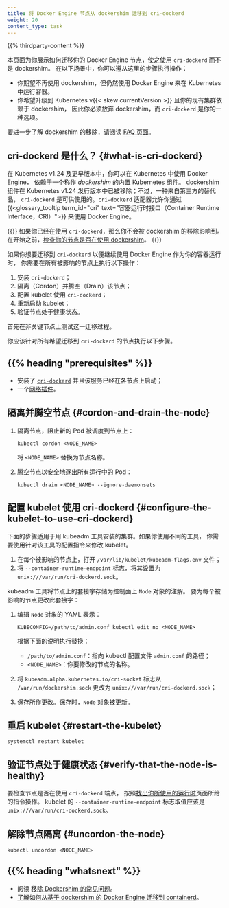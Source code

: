 ```yaml
---
title: 将 Docker Engine 节点从 dockershim 迁移到 cri-dockerd
weight: 20
content_type: task 
---
```



{{% thirdparty-content %}}

本页面为你展示如何迁移你的 Docker Engine 节点，使之使用 `cri-dockerd` 而不是 dockershim。
在以下场景中，你可以遵从这里的步骤执行操作：

* 你期望不再使用 dockershim，但仍然使用 Docker Engine 来在 Kubernetes 中运行容器。
* 你希望升级到 Kubernetes v{{< skew currentVersion >}} 且你的现有集群依赖于 dockershim，
  因此你必须放弃 dockershim，而 `cri-dockerd` 是你的一种选项。

要进一步了解 dockershim 的移除，请阅读 [FAQ 页面](/zh-cn/dockershim)。

## cri-dockerd 是什么？ {#what-is-cri-dockerd}

在 Kubernetes v1.24 及更早版本中，你可以在 Kubernetes 中使用 Docker Engine，
依赖于一个称作 _dockershim_ 的内置 Kubernetes 组件。
dockershim 组件在 Kubernetes v1.24 发行版本中已被移除；不过，一种来自第三方的替代品，
`cri-dockerd` 是可供使用的。`cri-dockerd` 适配器允许你通过
{{<glossary_tooltip term_id="cri" text="容器运行时接口（Container Runtime Interface，CRI）">}}
来使用 Docker Engine。

{{<note>}}
如果你已经在使用 `cri-dockerd`，那么你不会被 dockershim 的移除影响到。
在开始之前，[检查你的节点是否在使用 dockershim](/zh-cn/docs/tasks/administer-cluster/migrating-from-dockershim/find-out-runtime-you-use/)。
{{</note>}}

如果你想要迁移到 `cri-dockerd` 以便继续使用 Docker Engine 作为你的容器运行时，
你需要在所有被影响的节点上执行以下操作：

1. 安装 `cri-dockerd`；
1. 隔离（Cordon）并腾空（Drain）该节点；
1. 配置 kubelet 使用 `cri-dockerd`；
1. 重新启动 kubelet；
1. 验证节点处于健康状态。

首先在非关键节点上测试这一迁移过程。

你应该针对所有希望迁移到 `cri-dockerd` 的节点执行以下步骤。

## {{% heading "prerequisites" %}}

* 安装了 [`cri-dockerd`](https://github.com/mirantis/cri-dockerd#build-and-install)
  并且该服务已经在各节点上启动；
* 一个[网络插件](/zh-cn/docs/concepts/extend-kubernetes/compute-storage-net/network-plugins/)。

## 隔离并腾空节点   {#cordon-and-drain-the-node}

1. 隔离节点，阻止新的 Pod 被调度到节点上：

   ```shell
   kubectl cordon <NODE_NAME>
   ```

   将 `<NODE_NAME>` 替换为节点名称。

2. 腾空节点以安全地逐出所有运行中的 Pod：

   ```shell
   kubectl drain <NODE_NAME> --ignore-daemonsets
   ```

## 配置 kubelet 使用 cri-dockerd   {#configure-the-kubelet-to-use-cri-dockerd}

下面的步骤适用于用 kubeadm 工具安装的集群。如果你使用不同的工具，
你需要使用针对该工具的配置指令来修改 kubelet。

1. 在每个被影响的节点上，打开 `/var/lib/kubelet/kubeadm-flags.env` 文件；
1. 将 `--container-runtime-endpoint` 标志，将其设置为 `unix:///var/run/cri-dockerd.sock`。

kubeadm 工具将节点上的套接字存储为控制面上 `Node` 对象的注解。
要为每个被影响的节点更改此套接字：

1. 编辑 `Node` 对象的 YAML 表示：

   ```shell
   KUBECONFIG=/path/to/admin.conf kubectl edit no <NODE_NAME>
   ```

   根据下面的说明执行替换：
    
   * `/path/to/admin.conf`：指向 kubectl 配置文件 `admin.conf` 的路径；
   * `<NODE_NAME>`：你要修改的节点的名称。

1. 将 `kubeadm.alpha.kubernetes.io/cri-socket` 标志从
   `/var/run/dockershim.sock` 更改为 `unix:///var/run/cri-dockerd.sock`；
1. 保存所作更改。保存时，`Node` 对象被更新。

## 重启 kubelet    {#restart-the-kubelet}

```shell
systemctl restart kubelet
```

## 验证节点处于健康状态   {#verify-that-the-node-is-healthy}

要检查节点是否在使用 `cri-dockerd` 端点，
按照[找出你所使用的运行时](/zh-cn/docs/tasks/administer-cluster/migrating-from-dockershim/find-out-runtime-you-use/)页面所给的指令操作。
kubelet 的 `--container-runtime-endpoint` 标志取值应该是 `unix:///var/run/cri-dockerd.sock`。

## 解除节点隔离   {#uncordon-the-node}

```shell
kubectl uncordon <NODE_NAME>
```

## {{% heading "whatsnext" %}}

* 阅读 [移除 Dockershim 的常见问题](/zh-cn/dockershim)。
* [了解如何从基于 dockershim 的 Docker Engine 迁移到 containerd](/zh-cn/docs/tasks/administer-cluster/migrating-from-dockershim/change-runtime-containerd/)。

